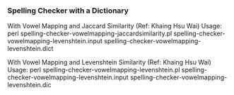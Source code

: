 ### Spelling Checker with a Dictionary

With Vowel Mapping and Jaccard Similarity (Ref: Khaing Hsu Wai)
Usage: perl spelling-checker-vowelmapping-jaccardsimilarity.pl spelling-checker-vowelmapping-levenshtein.input spelling-checker-vowelmapping-levenshtein.dict

With Vowel Mapping and Levenshtein Similarity (Ref: Khaing Hsu Wai)
Usage: perl spelling-checker-vowelmapping-levenshtein.pl spelling-checker-vowelmapping-levenshtein.input spelling-checker-vowelmapping-levenshtein.dic




